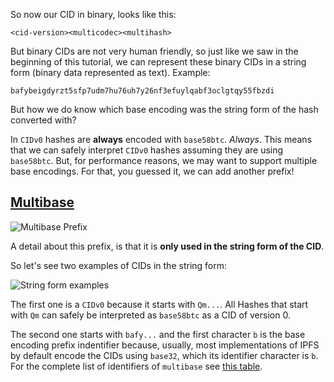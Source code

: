 So now our CID in binary, looks like this:

`<cid-version><multicodec><multihash>`

But binary CIDs are not very human friendly, so just like we saw in the beginning of this tutorial, we can represent these binary CIDs in a string form (binary data represented as text). Example:

`bafybeigdyrzt5sfp7udm7hu76uh7y26nf3efuylqabf3oclgtqy55fbzdi`

But how we do know which base encoding was the string form of the hash converted with?

In `CIDv0` hashes are **always** encoded with `base58btc`. _Always_. This means that we can safely interpret `CIDv0` hashes assuming they are using `base58btc`. But, for performance reasons, we may want to support multiple base encodings. For that, you guessed it, we can add another prefix!

## [Multibase](https://github.com/multiformats/multibase)

![Multibase Prefix](tutorial-assets/T0006L05-multibase-prefix.jpg)

A detail about this prefix, is that it is **only used in the string form of the CID**.

So let's see two examples of CIDs in the string form:

![String form examples](tutorial-assets/T0006L05-string-form.jpg)

The first one is a `CIDv0` because it starts with `Qm...`. All Hashes that start with `Qm` can safely be interpreted as `base58btc` as a CID of version 0.

The second one starts with `bafy...` and the first character `b` is the base encoding prefix indentifier because, usually, most implementations of IPFS by default encode the CIDs using `base32`, which its identifier character is `b`. For the complete list of identifiers of `multibase` see [this table](https://github.com/multiformats/multibase/blob/master/multibase.csv).
